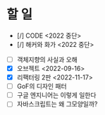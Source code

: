 # 할 일

- [/] CODE <2022 중단>
- [/] 해커와 화가 <2022 중단>
- [ ] 객체지향의 사실과 오해
- [x] 오브젝트 <2022-09-16>
- [x] 리팩터링 2판 <2022-11-17>
- [ ] GoF의 디자인 패터
- [ ] 구글 엔지니어는 이렇게 일한다
- [ ] 자바스크립트는 왜 그모양일까?
